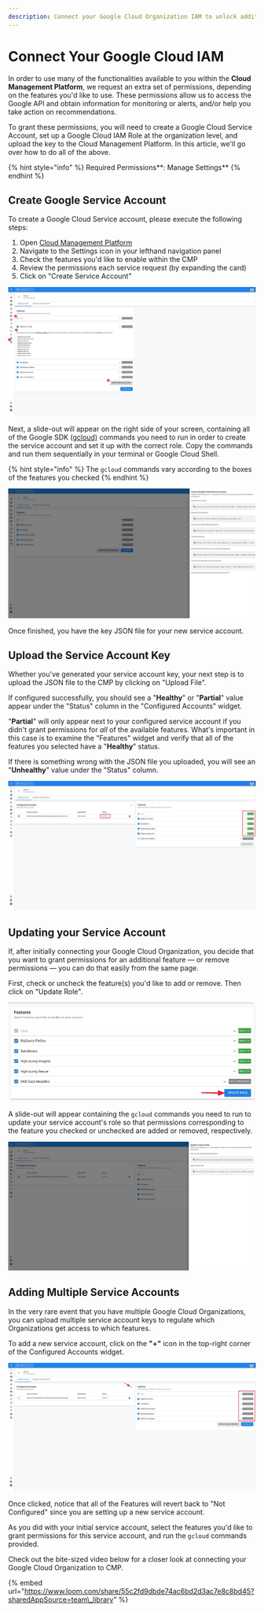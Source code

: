 ```yaml
---
description: Connect your Google Cloud Organization IAM to unlock additional CMP features.
---
```


# Connect Your Google Cloud IAM

In order to use many of the functionalities available to you within the **Cloud Management Platform**, we request an extra set of permissions, depending on the features you'd like to use. These permissions allow us to access the Google API and obtain information for monitoring or alerts, and/or help you take action on recommendations.

To grant these permissions, you will need to create a Google Cloud Service Account, set up a Google Cloud IAM Role at the organization level, and upload the key to the Cloud Management Platform. In this article, we'll go over how to do all of the above.

{% hint style="info" %}
Required Permissions**: Manage Settings**
{% endhint %}

## Create Google Service Account 

To create a Google Cloud Service account, please execute the following steps:

1. Open [Cloud Management Platform](https://app.doit-intl.com/) 
2. Navigate to the Settings icon in your lefthand navigation panel
3. Check the features you'd like to enable within the CMP
4. Review the permissions each service request \(by expanding the card\)
5. Click on "Create Service Account"

![](../.gitbook/assets/cmp_featuresconfig_serviceaccount.jpg)

Next, a slide-out will appear on the right side of your screen, containing all of the Google SDK \([gcloud\)](https://cloud.google.com/sdk) commands you need to run in order to create the service account and set it up with the correct role. Copy the commands and run them sequentially in your terminal or Google Cloud Shell.

{% hint style="info" %}
The `gcloud` commands vary according to the boxes of the features you checked
{% endhint %}

![](../.gitbook/assets/cmp_gcp_createserviceaccount2.jpg)

Once finished, you have the key JSON file for your new service account.

## Upload the Service Account Key

Whether you've generated your service account key, your next step is to upload the JSON file to the CMP by clicking on "Upload File".

If configured successfully, you should see a "**Healthy**" or "**Partial**" value appear under the "Status" column in the "Configured Accounts" widget.

"**Partial**" will only appear next to your configured service account if you didn't grant permissions for _all_ of the available features. What's important in this case is to examine the "Features" widget and verify that all of the features you selected have a "**Healthy**" status.

If there is something wrong with the JSON file you uploaded, you will see an "**Unhealthy**" value under the "Status" column. 

![](../.gitbook/assets/cmp_gcp_serviceaccount3.jpg)

## Updating your Service Account

If, after initially connecting your Google Cloud Organization, you decide that you want to grant permissions for an additional feature — or remove permissions — you can do that easily from the same page. 

First, check or uncheck the feature\(s\) you'd like to add or remove. Then click on "Update Role".

![](../.gitbook/assets/cmp_updaterole.jpg)

A slide-out will appear containing the `gcloud` commands you need to run to update your service account's role so that permissions corresponding to the feature you checked or unchecked are added or removed, respectively.

![](../.gitbook/assets/cmp_updaterole2.jpg)

## Adding Multiple Service Accounts

In the very rare event that you have multiple Google Cloud Organizations, you can upload multiple service account keys to regulate which Organizations get access to which features.

To add a new service account, click on the **"+"** icon in the top-right corner of the Configured Accounts widget. 

![](../.gitbook/assets/cmp_addmulitpleserviceaccount.jpg)

Once clicked, notice that all of the Features will revert back to "Not Configured" since you are setting up a new service account.

As you did with your initial service account, select the features you'd like to grant permissions for this service account, and run the `gcloud` commands provided.

Check out the bite-sized video below for a closer look at connecting your Google Cloud Organization to CMP.

{% embed url="https://www.loom.com/share/55c2fd9dbde74ac6bd2d3ac7e8c8bd45?sharedAppSource=team\_library" %}



